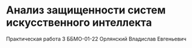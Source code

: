 # Анализ защищенности систем искусственного интеллекта
Практическая работа 3
ББМО-01-22 Орлянский Владислав Евгеньевич
